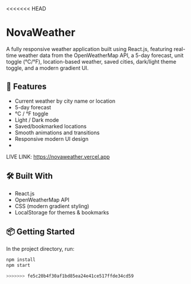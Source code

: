 <<<<<<< HEAD
# NovaWeather

A fully responsive weather application built using React.js, featuring real-time weather data from the OpenWeatherMap API, a 5-day forecast, unit toggle (°C/°F), location-based weather, saved cities, dark/light theme toggle, and a modern gradient UI.

## 🚀 Features
- Current weather by city name or location
- 5-day forecast
- °C / °F toggle
- Light / Dark mode
- Saved/bookmarked locations
- Smooth animations and transitions
- Responsive modern UI design
- 
LIVE LINK:
https://novaweather.vercel.app

## 🛠️ Built With
- React.js
- OpenWeatherMap API
- CSS (modern gradient styling)
- LocalStorage for themes & bookmarks

## 📦 Getting Started

In the project directory, run:

```bash
npm install
npm start

>>>>>>> fe5c20b4f30af1bd85ea24e41ce517ffde34cd59
